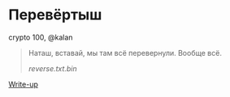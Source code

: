 # Перевёртыш

crypto 100, @kalan

> Наташ, вставай, мы там всё перевернули. Вообще всё.
> 
> *reverse.txt.bin*

[Write-up](WRITEUP.md)
